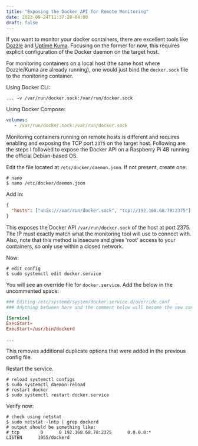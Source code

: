 ```yaml
---
title: "Exposing the Docker API for Remote Monitoring"
date: 2023-09-24T11:37:28-04:00
draft: false
---
```


If you want to monitor your docker containers, there are excellent tools like [Dozzle](https://dozzle.dev/)
and [Uptime Kuma](https://uptime.kuma.pet/). Focusing on the former for now, this requires explicit configuration of
the Docker daemon on the target host.

For monitoring containers on a local host (the same host where Dozzle/Kuma are already running), one would
just bind the `docker.sock` file to the monitoring container.

Using Docker CLI:

```shell
... -v /var/run/docker.sock:/var/run/docker.sock
```

Using Docker Compose:

```yaml
volumes:
   - /var/run/docker.sock:/var/run/docker.sock
```

Monitoring containers running on remote hosts is different and requires enabling and exposing the TCP port
`2375` on the target host. Following are the steps I followed to expose the Docker API on a Raspberry Pi 4B
running the official Debian-based OS.

Edit the file located at `/etc/docker/daemon.json`. If not present, create one:

```shell
# nano
$ nano /etc/docker/daemon.json
```

Add in:

```json
{
  "hosts": ["unix:///var/run/docker.sock", "tcp://192.168.68.78:2375"]
}
```

This exposes the Docker API `/var/run/docker.sock` of the host at port 2375.
The IP must exactly match what the monitoring tool will use to connect with. Also, note that this method is
insecure and gives 'root' access to your containers, so only use within a closed network.

Now:

```shell
# edit config
$ sudo systemctl edit docker.service
```

You will see an override file for `docker.service`. Add the below in the uncommented space:

```conf
### Editing /etc/systemd/system/docker.service.d/override.conf
### Anything between here and the comment below will become the new contents of the file

[Service]
ExecStart=
ExecStart=/usr/bin/dockerd

...
```

This removes additional duplicate options that were added in the previous config file.

Restart the service.

```shell
# reload systemctl configs
$ sudo systemctl daemon-reload
# restart docker
$ sudo systemctl restart docker.service
```

Verify now:

```shell
# check using netstat
$ sudo netstat -lntp | grep dockerd
# output should be something like:
# tcp        0      0 192.168.68.78:2375      0.0.0.0:*               LISTEN      1955/dockerd
```
